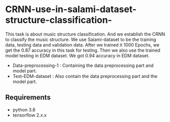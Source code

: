 # CRNN-use-in-salami-dataset-structure-classification-

This task is about music structure classification. And we establish the CRNN to classify the music structure. We use Salami-dataset to be the training data, testing data and validation data. After we trained it 1000 Epochs, we get the 0.87 accuracy in this task for testing. Then we also use the trained model testing in EDM dataset. We got 0.94 accuracy in EDM dataset.

* Data-preprocessing-1 : Containing the data preprocessing part and model part.
* Test-EDM-dataset : Also contain the data preprocessing part and the model part.

## Requirements
* python 3.8
* tensorflow 2.x.x

